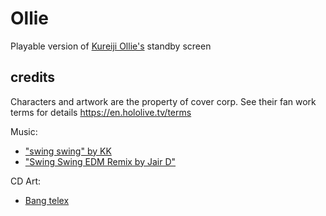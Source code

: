 # Ollie
Playable version of [Kureiji Ollie's](https://www.youtube.com/channel/UCYz_5n-uDuChHtLo7My1HnQ) standby screen


## credits
Characters and artwork are the property of cover corp.
See their fan work terms for details https://en.hololive.tv/terms

Music:
- ["swing swing" by KK](https://www.youtube.com/watch?v=YVzk3bqEu6g)
- ["Swing Swing EDM Remix by Jair D"](https://www.youtube.com/watch?v=9-j-RBGrHVM)

CD Art:
- [Bang telex](https://www.pixiv.net/en/artworks/86105054)